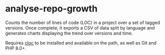 # analyse-repo-growth

Counts the number of lines of code (LOC) in a project over a set of tagged versions. Once complete, it exports a CSV of data 
split by language and generates charts displaying the trend over versions and time. 

Requires [cloc](https://github.com/AlDanial/cloc/) to be installed and available on the path, as well as Git and PHP 8.0+.
